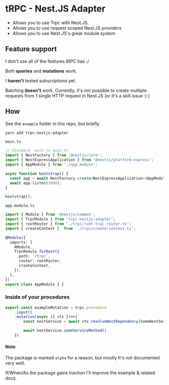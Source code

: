 # tRPC - Nest.JS Adapter

- Allows you to use Trpc with Nest.JS.
- Allows you to use request scoped Nest.JS providers
- Allows you to use Nest.JS's great module system


## Feature support
I don't use all of the features tRPC has :/ 

Both __queries__ and __mutations__ work. 

I __haven't__ tested subscriptions yet.

Batching __doesn't__ work. Currently, it's not possible to create multiple requests from 1 single HTTP request in Nest.JS (or it's a skill issue :) )

## How

See the `example` folder in this repo, but briefly 

```bash
yarn add trpc-nestjs-adapter
```

`main.ts`
``` ts 
// Standard  nest.js main.ts
import { NestFactory } from '@nestjs/core';
import { NestExpressApplication } from '@nestjs/platform-express';
import { AppModule } from './app.module';

async function bootstrap() {
  const app = await NestFactory.create<NestExpressApplication>(AppModule);
  await app.listen(3000);
}

bootstrap();
```

`app.module.ts`
```ts
import { Module } from '@nestjs/common';
import { TrpcModule } from 'trpc-nestjs-adapter';
import { rootRouter } from './trpc/root-trpc.router.ts';
import { createContext }  from './trpc/create-context.ts';

@Module({
  imports: [
    AModule,
    TrpcModule.forRoot({
      path: '/trpc',
      router: rootRouter,
      createContext,
    }),
  ],
})
export class AppModule { }

```


### Inside of your procedures

```ts
export const exampleMutation = trpc.procedure
    .input()
    .mutation(async ({ ctx })=>{
        const nestService = await ctx.resolveNestDependency(SomeNestService);

        await nestService.someServiceMethod()
    })
```


#### Note
The package is marked `alpha` for a reason, but mostly It's not documented very well.

If/When/As the package gains traction I'll improve the example & related docs.
